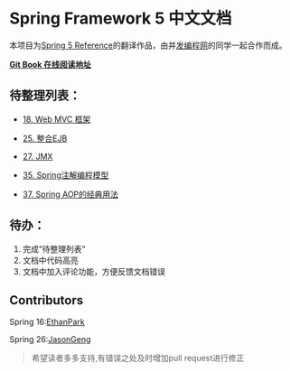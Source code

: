 # Spring Framework 5 中文文档

本项目为[Spring 5 Reference](http://docs.spring.io/spring/docs/5.0.0.BUILD-SNAPSHOT/spring-framework-reference/htmlsingle/)的翻译作品，由并[发编程网](http://ifeve.com/)的同学一起合作而成。

[**Git Book 在线阅读地址**](https://lfvepclr.gitbooks.io/spring-framework-5-doc-cn/content/)

## 待整理列表：

* [18. Web MVC 框架](http://ifeve.com/spring-18-web-mvc/)

* [25. 整合EJB](http://ifeve.com/spring5-25-ejb/)

* [27. JMX](http://ifeve.com/《spring-5官方文档》-jmx/)

* [35. Spring注解编程模型](http://ifeve.com/annotation-programming-model/)

* [37. Spring AOP的经典用法](http://ifeve.com/classic-aop-spring/)



## 待办：

1. 完成“待整理列表”
2. 文档中代码高亮
3. 文档中加入评论功能，方便反馈文档错误

## Contributors

Spring 16:[EthanPark](http://blog.csdn.net/ethanwhite)

Spring 26:[JasonGeng](https://github.com/jasonGeng88/blog)

> 希望读者多多支持,有错误之处及时增加pull request进行修正



